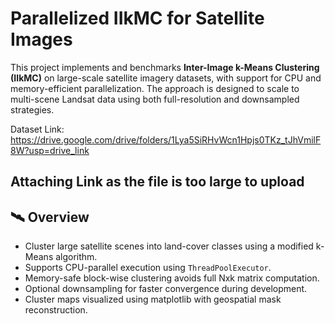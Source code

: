 # Parallelized IIkMC for Satellite Images

This project implements and benchmarks **Inter-Image k-Means Clustering (IIkMC)** on large-scale satellite imagery datasets, with support for CPU and memory-efficient parallelization. The approach is designed to scale to multi-scene Landsat data using both full-resolution and downsampled strategies.

Dataset Link: https://drive.google.com/drive/folders/1Lya5SiRHvWcn1Hpjs0TKz_tJhVmilF8W?usp=drive_link

Attaching Link as the file is too large to upload
---

## 🛰️ Overview

- Cluster large satellite scenes into land-cover classes using a modified k-Means algorithm.
- Supports CPU-parallel execution using `ThreadPoolExecutor`.
- Memory-safe block-wise clustering avoids full Nxk matrix computation.
- Optional downsampling for faster convergence during development.
- Cluster maps visualized using matplotlib with geospatial mask reconstruction.

